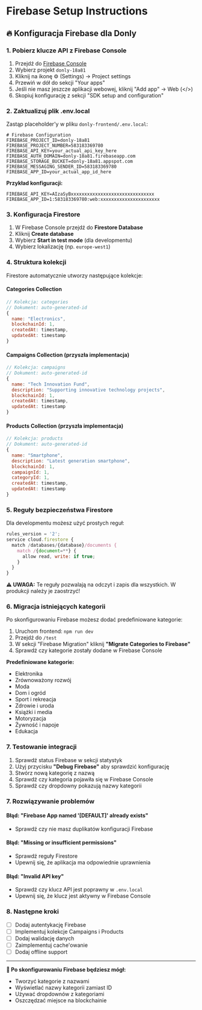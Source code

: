 # Firebase Setup Instructions

## 🔥 **Konfiguracja Firebase dla Donly**

### **1. Pobierz klucze API z Firebase Console**

1. Przejdź do [Firebase Console](https://console.firebase.google.com/)
2. Wybierz projekt `donly-18a81`
3. Kliknij na ikonę ⚙️ (Settings) → Project settings
4. Przewiń w dół do sekcji "Your apps"
5. Jeśli nie masz jeszcze aplikacji webowej, kliknij "Add app" → Web (</>) 
6. Skopiuj konfigurację z sekcji "SDK setup and configuration"

### **2. Zaktualizuj plik .env.local**

Zastąp placeholder'y w pliku `donly-frontend/.env.local`:

```env
# Firebase Configuration
FIREBASE_PROJECT_ID=donly-18a81
FIREBASE_PROJECT_NUMBER=583183369780
FIREBASE_API_KEY=your_actual_api_key_here
FIREBASE_AUTH_DOMAIN=donly-18a81.firebaseapp.com
FIREBASE_STORAGE_BUCKET=donly-18a81.appspot.com
FIREBASE_MESSAGING_SENDER_ID=583183369780
FIREBASE_APP_ID=your_actual_app_id_here
```

**Przykład konfiguracji:**
```env
FIREBASE_API_KEY=AIzaSyBxxxxxxxxxxxxxxxxxxxxxxxxxxxxxxx
FIREBASE_APP_ID=1:583183369780:web:xxxxxxxxxxxxxxxxxxxxxx
```

### **3. Konfiguracja Firestore**

1. W Firebase Console przejdź do **Firestore Database**
2. Kliknij **Create database**
3. Wybierz **Start in test mode** (dla developmentu)
4. Wybierz lokalizację (np. `europe-west1`)

### **4. Struktura kolekcji**

Firestore automatycznie utworzy następujące kolekcje:

#### **Categories Collection**
```javascript
// Kolekcja: categories
// Dokument: auto-generated-id
{
  name: "Electronics",
  blockchainId: 1,
  createdAt: timestamp,
  updatedAt: timestamp
}
```

#### **Campaigns Collection** (przyszła implementacja)
```javascript
// Kolekcja: campaigns
// Dokument: auto-generated-id
{
  name: "Tech Innovation Fund",
  description: "Supporting innovative technology projects",
  blockchainId: 1,
  createdAt: timestamp,
  updatedAt: timestamp
}
```

#### **Products Collection** (przyszła implementacja)
```javascript
// Kolekcja: products
// Dokument: auto-generated-id
{
  name: "Smartphone",
  description: "Latest generation smartphone",
  blockchainId: 1,
  campaignId: 1,
  categoryId: 1,
  createdAt: timestamp,
  updatedAt: timestamp
}
```

### **5. Reguły bezpieczeństwa Firestore**

Dla developmentu możesz użyć prostych reguł:

```javascript
rules_version = '2';
service cloud.firestore {
  match /databases/{database}/documents {
    match /{document=**} {
      allow read, write: if true;
    }
  }
}
```

**⚠️ UWAGA:** Te reguły pozwalają na odczyt i zapis dla wszystkich. W produkcji należy je zaostrzyć!

### **6. Migracja istniejących kategorii**

Po skonfigurowaniu Firebase możesz dodać predefiniowane kategorie:

1. Uruchom frontend: `npm run dev`
2. Przejdź do `/test`
3. W sekcji "Firebase Migration" kliknij **"Migrate Categories to Firebase"**
4. Sprawdź czy kategorie zostały dodane w Firebase Console

**Predefiniowane kategorie:**
- Elektronika
- Zrównoważony rozwój
- Moda
- Dom i ogród
- Sport i rekreacja
- Zdrowie i uroda
- Książki i media
- Motoryzacja
- Żywność i napoje
- Edukacja

### **7. Testowanie integracji**

1. Sprawdź status Firebase w sekcji statystyk
2. Użyj przycisku **"Debug Firebase"** aby sprawdzić konfigurację
3. Stwórz nową kategorię z nazwą
4. Sprawdź czy kategoria pojawiła się w Firebase Console
5. Sprawdź czy dropdowny pokazują nazwy kategorii

### **7. Rozwiązywanie problemów**

#### **Błąd: "Firebase App named '[DEFAULT]' already exists"**
- Sprawdź czy nie masz duplikatów konfiguracji Firebase

#### **Błąd: "Missing or insufficient permissions"**
- Sprawdź reguły Firestore
- Upewnij się, że aplikacja ma odpowiednie uprawnienia

#### **Błąd: "Invalid API key"**
- Sprawdź czy klucz API jest poprawny w `.env.local`
- Upewnij się, że klucz jest aktywny w Firebase Console

### **8. Następne kroki**

- [ ] Dodaj autentykację Firebase
- [ ] Implementuj kolekcje Campaigns i Products
- [ ] Dodaj walidację danych
- [ ] Zaimplementuj cache'owanie
- [ ] Dodaj offline support

---

**🎉 Po skonfigurowaniu Firebase będziesz mógł:**
- Tworzyć kategorie z nazwami
- Wyświetlać nazwy kategorii zamiast ID
- Używać dropdownów z kategoriami
- Oszczędzać miejsce na blockchainie
